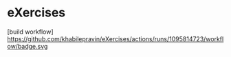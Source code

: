 # eXercises

[build workflow] https://github.com/khabilepravin/eXercises/actions/runs/1095814723/workflow/badge.svg
